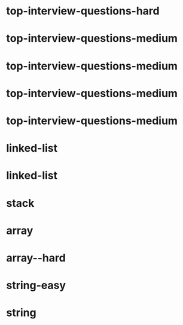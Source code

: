 # top-interview-questions-hard
# top-interview-questions-medium
# top-interview-questions-medium
# top-interview-questions-medium
# top-interview-questions-medium
# linked-list
# linked-list
# stack
# array
# array--hard
# string-easy
# string
